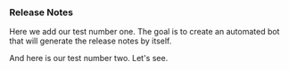 ### Release Notes

Here we add our test number one. The goal is to create an automated bot that will generate the release notes by itself.

And here is our test number two. Let's see.